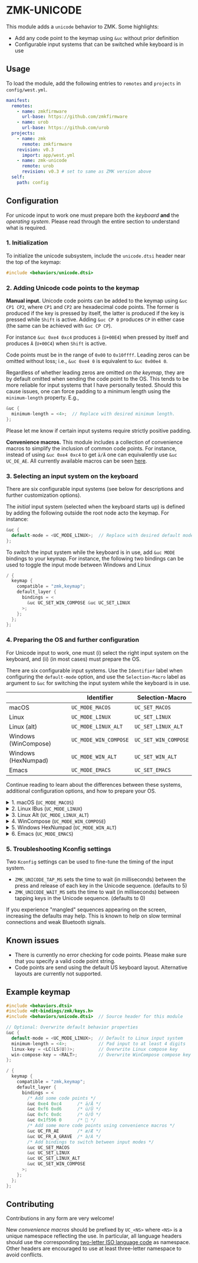 # ZMK-UNICODE

This module adds a `unicode` behavior to ZMK. Some highlights:

- Add any code point to the keymap using `&uc` without prior definition
- Configurable input systems that can be switched while keyboard is in use

## Usage

To load the module, add the following entries to `remotes` and `projects` in
`config/west.yml`.

```yml
manifest:
  remotes:
    - name: zmkfirmware
      url-base: https://github.com/zmkfirmware
    - name: urob
      url-base: https://github.com/urob
  projects:
    - name: zmk
      remote: zmkfirmware
    revision: v0.3
      import: app/west.yml
    - name: zmk-unicode
      remote: urob
      revision: v0.3 # set to same as ZMK version above
  self:
    path: config
```

## Configuration

For unicode input to work one must prepare both the _keyboard_ **and** the
_operating system_. Please read through the entire section to understand what is
required.

### 1. Initialization

To initialize the unicode subsystem, include the `unicode.dtsi` header near the
top of the keymap:

```c
#include <behaviors/unicode.dtsi>
```

### 2. Adding Unicode code points to the keymap

**Manual input.** Unicode code points can be added to the keymap using `&uc CP1 CP2`, where `CP1`
and `CP2` are hexadecimal code points. The former is produced if the key is pressed by itself, the
latter is produced if the key is pressed while `Shift` is active. Adding `&uc CP 0` produces `CP` in
either case (the same can be achieved with `&uc CP CP`).

For instance `&uc 0xe4 0xc4` produces `ä` (`U+00E4`) when pressed by itself and
produces `Ä` (`U+00C4`) when `Shift` is active. 

Code points must be in the range of `0x00` to `0x10ffff`. Leading zeros can be omitted without loss;
i.e., `&uc 0xe4 0` is equivalent to `&uc 0x00e4 0`.

Regardless of whether leading zeros are omitted _on the keymap_, they are by default omitted when
sending the code point to the OS. This tends to be more reliable for input systems that I have
personally tested. Should this cause issues, one can force padding to a minimum length using the
`minimum-length` property. E.g., 

```c
&uc { 
  minimum-length = <4>;  // Replace with desired minimum length.
};
```

Please let me know if certain input systems require strictly positive padding.

**Convenience macros.** This module includes a collection of convenience macros to simplify the
inclusion of common code points. For instance, instead of using `&uc 0xe4 0xc4` to get `ä/Ä` one can
equivalently use `&uc UC_DE_AE`. All currently available macros can be seen
[here](include/zmk-unicode/keys). 

### 3. Selecting an input system on the keyboard

There are six configurable input systems (see below for descriptions and further customization
options).

The _initial_ input system (selected when the keyboard starts up) is defined by adding the
following outside the root node acto the keymap. For instance:
```c
&uc {
  default-mode = <UC_MODE_LINUX>;  // Replace with desired default mode.
};
```

To _switch_ the input system while the keyboard is in use, add `&uc
MODE` bindings to your keymap. For instance, the following two bindings
can be used to toggle the input mode between Windows and Linux
```c
/ {
  keymap {
    compatible = "zmk,keymap";
    default_layer {
      bindings = <
        &uc UC_SET_WIN_COMPOSE &uc UC_SET_LINUX
      >;
    };
  };
};
```

### 4. Preparing the OS and further configuration

For Unicode input to work, one must (i) select the right input system on the keyboard, and (ii)
(in most cases) must prepare the OS.

There are six configurable input systems. Use the `Identifier` label when configuring the
`default-mode` option, and use the `Selection-Macro` label as argument to `&uc` for switching
the input system while the keyboard is in use.

|  | Identifier | Selection-Macro |
|---|---|---|
| macOS | `UC_MODE_MACOS` | `UC_SET_MACOS` |
| Linux | `UC_MODE_LINUX` | `UC_SET_LINUX` |
| Linux (alt) | `UC_MODE_LINUX_ALT` | `UC_SET_LINUX_ALT` |
| Windows (WinCompose) | `UC_MODE_WIN_COMPOSE` | `UC_SET_WIN_COMPOSE` |
| Windows (HexNumpad) | `UC_MODE_WIN_ALT` | `UC_SET_WIN_ALT` |
| Emacs  | `UC_MODE_EMACS` | `UC_SET_EMACS` |


Continue reading to learn about the differences between these systems, additional configuration
options, and how to prepare your OS.

<details><summary>1. macOS (<code>UC_MODE_MACOS</code>)</summary>

macOS has built-in support for Unicode input, supporting all possible code points.

To enable, go to **System Preferences → Keyboard → Input Sources**, then add
Unicode Hex Input to the list (under Other), and activate it from the input
dropdown in the menu bar. Note that this may disable some Option-based shortcuts
such as Option+Left and Option+Right.

The `UC_MODE_MACOS` input system has one configurable property `macos-key`,
which defaults to `LALT`. The system will:
  1. press and hold `macos-key` (`LALT` per default)
  2. input the code point sequence
  3. release `macos-key`

To overwrite `macos-key`, add the following outside of the root node of your
keymap:

```c
&uc {
  macos-key = <LALT>;  // replace with desired key
};
```

</details>

<details><summary>2. Linux IBus (<code>UC_MODE_LINUX</code>)</summary>

For desktop environments with IBus, Unicode input is enabled by default, supports all possible code
points, and works almost anywhere. Without IBus, it works under GTK apps, but rarely anywhere else.
(Though, according to [this stack exchange answer](https://unix.stackexchange.com/a/16135), it is
possible to install `IBus` under other DEs.)

If the system is not working in certain applications, it is worth trying out `UC_MODE_LINUX_ALT`.

The `UC_MODE_LINUX` input system has one configurable property `linux-key`,
which defaults to `LC(LS(U))`. The system will:
  1. tap and release `linux-key` (`LC(LS(U))` by default)
  2. input the code point sequence
  3. tap and release `SPACE`

To overwrite `linux-key`, add the following outside of the root node of your
keymap:

```c
&uc {
  linux-key = <LC(LS(U))>;  // replace with desired key
};
```

</details>

<details><summary>3. Linux Alt (<code>UC_MODE_LINUX_ALT</code>)</summary>

This is a variant of `UC_MODE_LINUX`, which keeps holding `LCTRL + LSHFT` for
the entire input.

The `UC_MODE_LINUX_ALT` input system has one configurable property `linux-alt-key`,
which defaults to `LC(LSHSFT)`. The system will:
  1. press and hold `linux-alt-key` (`LC(LSHFT)` by default)
  2. tap and release `U`
  3. input the code point sequence
  4. tap and release `SPACE`
  5. release `linux-alt-key`

To overwrite `linux-alt-key`, add the following outside of the root node of your
keymap:

```c
&uc {
  linux-alt-key = <LC(LSHFT)>;  // replace with desired key
};
```

</details>

<details><summary>4. WinCompose (<code>UC_MODE_WIN_COMPOSE</code>)</summary>

This input system requires a third-party tool called
[WinCompose](https://github.com/samhocevar/wincompose). 
It supports all possible code points, and is the **recommended
input mode for Windows**.

To enable, install the [latest release from
GitHub](https://github.com/samhocevar/wincompose/releases/latest). Once
installed, it will automatically run on startup. This works reliably under all
versions of Windows supported by WinCompose.

The `UC_MODE_WIN_COMPOSE` input system has one configurable property `win-compose-key`,
which defaults to `RALT`. The system will:
  1. tap and release `win-compose-key` (`RALT` by default)
  2. tap and release `U`
  3. input the code point sequence
  4. tap and release `RET`

To overwrite `win-compose-key`, add the following outside of the root node of your
keymap:

```c
&uc {
  win-compose-key = <RALT>;  // replace with desired key
};
```

</details>

<details><summary>5. Windows HexNumpad (<code>UC_MODE_WIN_ALT</code>)</summary>

This is Windows' built-in hex numpad Unicode input mode. It only supports code
points up to `U+FFFF`, and is not recommended due to reliability and
compatibility issues.

To enable, run the following as an administrator, then reboot:

```cmd
reg add "HKCU\Control Panel\Input Method" -v EnableHexNumpad -t REG_SZ -d 1
```

The system will:
  1. press and hold `LALT`
  2. tap and release `KP_PLUS`
  3. input the code point sequence
  4. release `LALT`

</details>

<details><summary>6. Emacs (<code>UC_MODE_EMACS</code>)</summary>

Emacs supports code point input with the `insert-char` command.

The system will:
  1. tap and release `LC(X)`
  2. tap and release `N8`
  3. tap and release `RET`
  4. input the code point sequence
  5. tap and release `RET`

</details>

### 5. Troubleshooting Kconfig settings

Two `Kconfig` settings can be used to fine-tune the timing of the input system.

- `ZMK_UNICODE_TAP_MS` sets the time to wait (in milliseconds) between the press and release of each
key in the Unicode sequence. (defaults to 5)
- `ZMK_UNICODE_WAIT_MS` sets the time to wait (in milliseconds) between tapping keys in the Unicode
sequence. (defaults to 0)

If you experience "mangled" sequences appearing on the screen, increasing the defaults may help.
This is known to help on slow terminal connections and weak Bluetooth signals.

## Known issues

- There is currently no error checking for code points. Please make sure that
you specify a valid code point string.
- Code points are send using the default US keyboard layout. Alternative layouts
  are currently not supported.

## Example keymap

```c
#include <behaviors.dtsi>
#include <dt-bindings/zmk/keys.h>
#include <behaviors/unicode.dtsi>  // Source header for this module

// Optional: Overwrite default behavior properties
&uc {
  default-mode = <UC_MODE_LINUX>;  // Default to Linux input system
  minimum-length = <4>;            // Pad input to at least 4 digits
  linux-key = <LC(LS(U))>;         // Overwrite Linux compose key
  win-compose-key = <RALT>;        // Overwrite WinCompose compose key
};

/ {
  keymap {
    compatible = "zmk,keymap";
    default_layer {
      bindings = <
        /* Add some code points */
        &uc 0xe4 0xc4      /* ä/Ä */
        &uc 0xf6 0xd6      /* ü/Ü */
        &uc 0xfc 0xdc      /* ö/Ö */
        &uc 0x1f596 0      /* 🖖 */
        /* Add some more code points using convenience macros */
        &uc UC_FR_AE       /* æ/Æ */
        &uc UC_FR_A_GRAVE  /* à/À */
        /* Add bindings to switch between input modes */
        &uc UC_SET_MACOS
        &uc UC_SET_LINUX
        &uc UC_SET_LINUX_ALT
        &uc UC_SET_WIN_COMPOSE
      >;
    };
  };
};
```

## Contributing

Contributions in any form are very welcome!

New _convenience macros_ should be prefixed by `UC_<NS>` where `<NS>` is a unique namespace
reflecting the use. In particular, all language headers should use the corresponding [two-letter ISO
language code](https://en.wikipedia.org/wiki/List_of_ISO_639_language_codes) as namespace. Other
headers are encouraged to use at least three-letter namespace to avoid conflicts.
